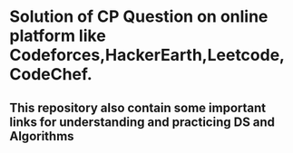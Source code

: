 # Solution of CP Question on online platform like Codeforces,HackerEarth,Leetcode,CodeChef.

## This repository also contain some important links for understanding and practicing DS and Algorithms
